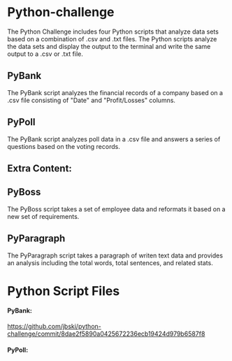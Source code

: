 # Python-challenge
The Python Challenge includes four Python scripts that analyze data sets based on a combination of .csv and .txt files.  The Python scripts analyze the data sets and display the   output to the terminal and write the same output to a .csv or .txt file.

## PyBank
The PyBank script analyzes the financial records of a company based on a .csv file consisting of "Date" and "Profit/Losses" columns.

## PyPoll
The PyBank script analyzes poll data in a .csv file and answers a series of questions based on the voting records.

## Extra Content:
## PyBoss
The PyBoss script takes a set of employee data and reformats it based on a new set of requirements.  

## PyParagraph
The PyParagraph script takes a paragraph of writen text data and provides an analysis including the total words, total sentences, and related stats.


# Python Script Files
#### PyBank:
https://github.com/jbski/python-challenge/commit/8dae2f5890a0425672236ecb19424d979b6587f8

#### PyPoll:







